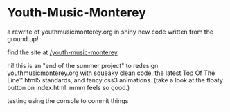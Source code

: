 # Youth-Music-Monterey
a rewrite of youthmusicmonterey.org in shiny new code written from the ground up!

find the site at [/youth-music-monterey](http://kellywongs.github.io/youth-music-monterey)

hi! this is an "end of the summer project" to redesign youthmusicmonterey.org with squeaky clean code, the latest Top Of The Line™ html5 standards, and fancy css3 animations. (take a look at the floaty button on index.html. mmm feels so good.) 

testing using the console to commit things

